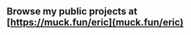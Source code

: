 ## Browse my public projects at [https://muck.fun/eric](muck.fun/eric)

<!--

[![Eric's GitHub stats](https://github-readme-stats.vercel.app/api?username=ericmuckley)](https://github.com/ericmuckley/github-readme-stats&count_private=true)

[![Top Langs](https://github-readme-stats.vercel.app/api/top-langs/?username=ericmuckley)](https://github.com/ericmuckley/github-readme-stats)


**ericmuckley/ericmuckley** is a ✨ _special_ ✨ repository because its `README.md` (this file) appears on your GitHub profile.

Here are some ideas to get you started:

- 🔭 I’m currently working on ...
- 🌱 I’m currently learning ...
- 👯 I’m looking to collaborate on ...
- 🤔 I’m looking for help with ...
- 💬 Ask me about ...
- 📫 How to reach me: ...
- 😄 Pronouns: ...
- ⚡ Fun fact: ...
-->
